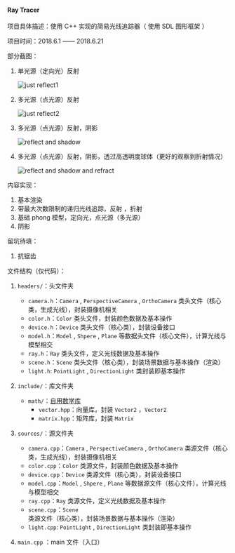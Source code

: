#### Ray Tracer

项目具体描述：使用 C++ 实现的简易光线追踪器（ 使用 SDL 图形框架 ）

项目时间：2018.6.1 —— 2018.6.21

部分截图：

1. 单光源（定向光）反射

    ![just reflect1](https://image.ibb.co/hmGj5J/WX20180614_114036_2x.png)

2. 多光源（点光源）反射

    ![just reflect2](https://image.ibb.co/mMDgLJ/WX20180615_135744_2x.png)
    
3. 多光源（点光源）反射，阴影
    
    ![reflect and shadow](https://image.ibb.co/ejuiNy/WX20180618_131716_2x.png)
    
4. 多光源（点光源）反射，阴影，透过高透明度球体（更好的观察到折射情况）

    ![reflect and shadow and refract](https://image.ibb.co/gViz28/QQ20180621_172307_2x.png)

内容实现：

1. 基本渲染
2. 带最大次数限制的递归光线追踪，反射 ，折射
3. 基础 phong 模型，定向光，点光源（多光源）
4. 阴影

留坑待填：

1. 抗锯齿

文件结构（仅代码）：

1. `headers/`：头文件夹
    + `camera.h`：`Camera` , `PerspectiveCamera` , `OrthoCamera` 类头文件（核心类，生成光线），封装摄像机相关
    + `color.h`：`Color` 类头文件，封装颜色数据及基本操作
    + `device.h`：`Device` 类头文件（核心类），封装设备接口
    + `model.h`：`Model` , `Shpere` , `Plane` 等数据头文件（核心文件），计算光线与模型相交
    + `ray.h`：`Ray` 类头文件，定义光线数据及基本操作
    + `scene.h`：`Scene` 类头文件（核心类），封装场景数据与基本操作（渲染）
    + `light.h`: `PointLight` , `DirectionLight` 类封装即基本操作
2. `include/`：库文件夹
    + `math/`：[自用数学库](https://github.com/KsGin/Math-Lib)
        + `vector.hpp`：向量库，封装 `Vector2` ，`Vector2`
        + `matrix.hpp`：矩阵库，封装 `Matrix`
3. `sources/`：源文件夹
    + `camera.cpp`：`Camera` , `PerspectiveCamera` , `OrthoCamera` 类源文件（核心类，生成光线），封装摄像机相关
    + `color.cpp`：`Color` 类源文件，封装颜色数据及基本操作
    + `device.cpp`：`Device` 类源文件（核心类），封装设备接口
    + `model.cpp`：`Model` , `Shpere` , `Plane` 等数据源文件（核心文件），计算光线与模型相交
    + `ray.cpp`：`Ray` 类源文件，定义光线数据及基本操作
    + `scene.cpp`：`Scene` 类源文件（核心类），封装场景数据与基本操作（渲染）
    + `light.cpp`: `PointLight` , `DirectionLight` 类封装即基本操作

4. `main.cpp` ：main 文件（入口）



